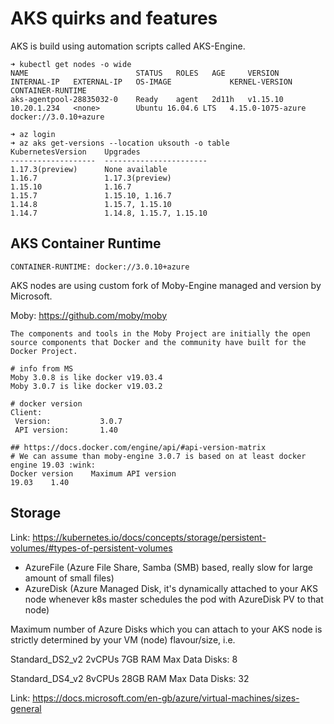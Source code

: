 # AKS quirks and features

AKS is build using automation scripts called AKS-Engine.

```
➜ kubectl get nodes -o wide
NAME                        STATUS   ROLES   AGE     VERSION    INTERNAL-IP   EXTERNAL-IP   OS-IMAGE             KERNEL-VERSION      CONTAINER-RUNTIME
aks-agentpool-28835032-0    Ready    agent   2d11h   v1.15.10   10.20.1.234   <none>        Ubuntu 16.04.6 LTS   4.15.0-1075-azure   docker://3.0.10+azure
```

```
➜ az login
➜ az aks get-versions --location uksouth -o table
KubernetesVersion    Upgrades
-------------------  -----------------------
1.17.3(preview)      None available
1.16.7               1.17.3(preview)
1.15.10              1.16.7
1.15.7               1.15.10, 1.16.7
1.14.8               1.15.7, 1.15.10
1.14.7               1.14.8, 1.15.7, 1.15.10
```

## AKS Container Runtime

```
CONTAINER-RUNTIME: docker://3.0.10+azure
```

AKS nodes are using custom fork of Moby-Engine managed and version by Microsoft.

Moby: <https://github.com/moby/moby>

`The components and tools in the Moby Project are initially the open source components that Docker and the community have built for the Docker Project.`

```
# info from MS
Moby 3.0.8 is like docker v19.03.4
Moby 3.0.7 is like docker v19.03.2
```

```
# docker version
Client:
 Version:           3.0.7
 API version:       1.40

## https://docs.docker.com/engine/api/#api-version-matrix
# We can assume than moby-engine 3.0.7 is based on at least docker engine 19.03 :wink:
Docker version    Maximum API version
19.03    1.40
```

## Storage

Link: <https://kubernetes.io/docs/concepts/storage/persistent-volumes/#types-of-persistent-volumes>

- AzureFile (Azure File Share, Samba (SMB) based, really slow for large amount of small files)
- AzureDisk (Azure Managed Disk, it's dynamically attached to your AKS node whenever k8s master schedules the pod with AzureDisk PV to that node)

Maximum number of Azure Disks which you can attach to your AKS node is strictly determined by your VM (node) flavour/size, i.e.

Standard_DS2_v2
  2vCPUs
  7GB RAM
  Max Data Disks: 8

Standard_DS4_v2
  8vCPUs
  28GB RAM
  Max Data Disks: 32


Link: <https://docs.microsoft.com/en-gb/azure/virtual-machines/sizes-general>
